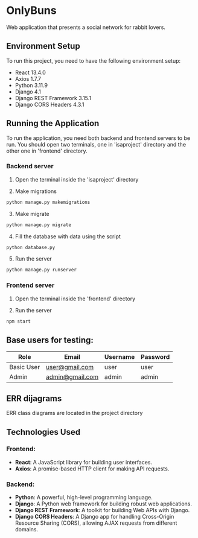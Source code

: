 # OnlyBuns
Web application that presents a social network for rabbit lovers.

## Environment Setup

To run this project, you need to have the following environment setup:

- React 13.4.0
- Axios 1.7.7
- Python 3.11.9
- Django 4.1
- Django REST Framework 3.15.1
- Django CORS Headers 4.3.1

## Running the Application

To run the application, you need both backend and frontend servers to be run. 
You should open two terminals, one in 'isaproject' directory and the other one in 'frontend' directory.

### Backend server

1. Open the terminal inside the 'isaproject' directory

2. Make migrations
```bash
python manage.py makemigrations
```

3. Make migrate
```bash
python manage.py migrate
```

4. Fill the database with data using the script
```bash
python database.py
```

5. Run the server
```bash
python manage.py runserver
```

### Frontend server

1. Open the terminal inside the 'frontend' directory
   
2. Run the server
```bash
npm start
```

## Base users for testing:
| Role            | Email | Username | Password |
|-----------------|-------|----------|----------|
| Basic User | user@gmail.com | user | user |
| Admin | admin@gmail.com | admin | admin |

## ERR dijagrams
ERR class diagrams are located in the project directory

## Technologies Used
### Frontend:
- **React**: A JavaScript library for building user interfaces.
- **Axios**: A promise-based HTTP client for making API requests.
### Backend:
- **Python**: A powerful, high-level programming language.
- **Django**: A Python web framework for building robust web applications.
- **Django REST Framework**: A toolkit for building Web APIs with Django.
- **Django CORS Headers**: A Django app for handling Cross-Origin Resource Sharing (CORS), allowing AJAX requests from different domains.
